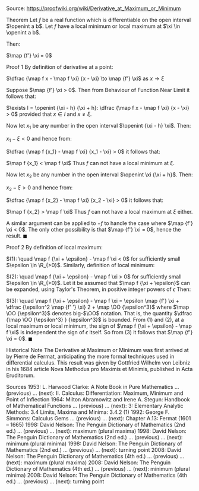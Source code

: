 # 

Source: https://proofwiki.org/wiki/Derivative_at_Maximum_or_Minimum



Theorem
Let $f$ be a real function which is differentiable on the open interval $\openint a b$.
Let $f$ have a local minimum or local maximum at $\xi \in \openint a b$.

Then:

$\map {f'} \xi = 0$


Proof 1
By definition of derivative at a point:

$\dfrac {\map f x - \map f \xi} {x - \xi} \to \map {f'} \xi$ as $x \to \xi$

Suppose $\map {f'} \xi > 0$.
Then from Behaviour of Function Near Limit‎ it follows that:

$\exists I = \openint {\xi - h} {\xi + h}: \dfrac {\map f x - \map f \xi} {x - \xi} > 0$
provided that $x \in I$ and $x \ne \xi$.

Now let $x_1$ be any number in the open interval $\openint {\xi - h} \xi$.
Then:

$x_1 - \xi < 0$
and hence from:

$\dfrac {\map f {x_1} - \map f \xi} {x_1 - \xi} > 0$
it follows that:

$\map f {x_1} < \map f \xi$
Thus $f$ can not have a local minimum at $\xi$.

Now let $x_2$ be any number in the open interval $\openint \xi {\xi + h}$.
Then:

$x_2 - \xi > 0$
and hence from:

$\dfrac {\map f {x_2} - \map f \xi} {x_2 - \xi} > 0$
it follows that:

$\map f {x_2} > \map f \xi$
Thus $f$ can not have a local maximum at $\xi$ either.

A similar argument can be applied to $-f$ to handle the case where $\map {f'} \xi < 0$.
The only other possibility is that $\map {f'} \xi = 0$, hence the result.
$\blacksquare$


Proof 2
By definition of local maximum:

$(1): \quad \map f {\xi + \epsilon} - \map f \xi < 0$
for sufficiently small $\epsilon \in \R_{>0}$.
Similarly, definition of local minimum:

$(2): \quad \map f {\xi + \epsilon} - \map f \xi > 0$
for sufficiently small $\epsilon \in \R_{>0}$.
Let it be assumed that $\map f {\xi + \epsilon}$ can be expanded, using Taylor's Theorem, in positive integer powers of $\epsilon$
Then:

$(3): \quad \map f {\xi + \epsilon} - \map f \xi = \epsilon \map {f'} \xi + \dfrac {\epsilon^2 \map {f' '} \xi} 2 + \map \OO {\epsilon^3}$
where $\map \OO {\epsilon^3}$ denotes big-$\OO$ notation.
That is, the quantity $\dfrac {\map \OO {\epsilon^3} } {\epsilon^3}$ is bounded.
From $(1)$ and $(2)$, at a local maximum or local minimum, the sign of $\map f {\xi + \epsilon} - \map f \xi$ is independent the sign of $\epsilon$ itself.
So from $(3)$ it follows that $\map {f'} \xi = 0$.
$\blacksquare$


Historical Note
The Derivative at Maximum or Minimum was first arrived at by Pierre de Fermat, anticipating the more formal techniques used in differential calculus.
This result was given by Gottfried Wilhelm von Leibniz in his $1684$ article Nova Methodus pro Maximis et Minimis, published in Acta Eruditorum.


Sources
1953: L. Harwood Clarke: A Note Book in Pure Mathematics ... (previous) ... (next): $\text {II}$. Calculus: Differentiation: Maximum, Minimum and Point of Inflection
1964: Milton Abramowitz and Irene A. Stegun: Handbook of Mathematical Functions ... (previous) ... (next): $3$: Elementary Analytic Methods: $3.4$ Limits, Maxima and Minima: $3.4.2 \ (1)$
1992: George F. Simmons: Calculus Gems ... (previous) ... (next): Chapter $\text {A}.13$: Fermat ($\text {1601}$ – $\text {1665}$)
1998: David Nelson: The Penguin Dictionary of Mathematics (2nd ed.) ... (previous) ... (next): maximum (plural maxima)
1998: David Nelson: The Penguin Dictionary of Mathematics (2nd ed.) ... (previous) ... (next): minimum (plural minima)
1998: David Nelson: The Penguin Dictionary of Mathematics (2nd ed.) ... (previous) ... (next): turning point
2008: David Nelson: The Penguin Dictionary of Mathematics (4th ed.) ... (previous) ... (next): maximum (plural maxima)
2008: David Nelson: The Penguin Dictionary of Mathematics (4th ed.) ... (previous) ... (next): minimum (plural minima)
2008: David Nelson: The Penguin Dictionary of Mathematics (4th ed.) ... (previous) ... (next): turning point




